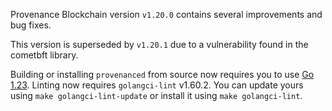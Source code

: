 Provenance Blockchain version `v1.20.0` contains several improvements and bug fixes.

This version is superseded by `v1.20.1` due to a vulnerability found in the cometbft library.

Building or installing `provenanced` from source now requires you to use [Go 1.23](https://golang.org/dl/).
Linting now requires `golangci-lint` v1.60.2. You can update yours using `make golangci-lint-update` or install it using `make golangci-lint`.
